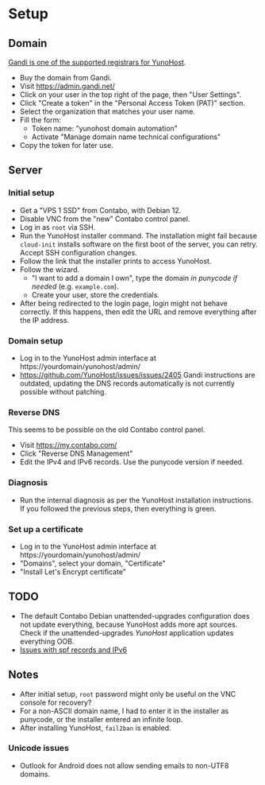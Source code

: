 # Setup

## Domain

[Gandi is one of the supported registrars for YunoHost](https://doc.yunohost.org/en/providers/registrar).

* Buy the domain from Gandi.
* Visit https://admin.gandi.net/
* Click on your user in the top right of the page, then "User Settings".
* Click "Create a token" in the "Personal Access Token (PAT)" section.
* Select the organization that matches your user name.
* Fill the form:
  * Token name: "yunohost domain automation"
  * Activate "Manage domain name technical configurations"
* Copy the token for later use.

## Server

### Initial setup

* Get a "VPS 1 SSD" from Contabo, with Debian 12.
* Disable VNC from the "new" Contabo control panel.
* Log in as `root` via SSH.
* Run the YunoHost installer command.
  The installation might fail because `cloud-init` installs software on the first boot of the server, you can retry.
  Accept SSH configuration changes.
* Follow the link that the installer prints to access YunoHost.
* Follow the wizard.
  * "I want to add a domain I own", type the domain *in punycode if needed* (e.g. `example.com`).
  * Create your user, store the credentials.
* After being redirected to the login page, login might not behave correctly.
  If this happens, then edit the URL and remove everything after the IP address.

### Domain setup

* Log in to the YunoHost admin interface at https://yourdomain/yunohost/admin/
* https://github.com/YunoHost/issues/issues/2405 Gandi instructions are outdated, updating the DNS records automatically is not currently possible without patching.

### Reverse DNS

This seems to be possible on the old Contabo control panel.

* Visit https://my.contabo.com/
* Click "Reverse DNS Management"
* Edit the IPv4 and IPv6 records.
  Use the punycode version if needed.

### Diagnosis

* Run the internal diagnosis as per the YunoHost installation instructions.
  If you followed the previous steps, then everything is green.

### Set up a certificate

* Log in to the YunoHost admin interface at https://yourdomain/yunohost/admin/
* "Domains", select your domain, "Certificate"
* "Install Let's Encrypt certificate"

## TODO

* The default Contabo Debian unattended-upgrades configuration does not update everything, because YunoHost adds more apt sources.
  Check if the unattended-upgrades *YunoHost* application updates everything OOB.
* [Issues with spf records and IPv6](https://github.com/YunoHost/issues/issues/2517)

## Notes

* After initial setup, `root` password might only be useful on the VNC console for recovery?
* For a non-ASCII domain name, I had to enter it in the installer as punycode, or the installer entered an infinite loop.
* After installing YunoHost, `fail2ban` is enabled.

### Unicode issues

* Outlook for Android does not allow sending emails to non-UTF8 domains.
